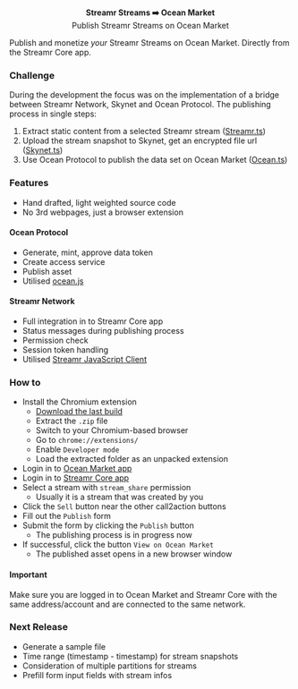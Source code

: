 <p align="center">
    <b>Streamr Streams ➡️ Ocean Market</b>
    <br>
    Publish Streamr Streams on Ocean Market
</p>

Publish and monetize *your* Streamr Streams on Ocean Market. Directly from the Streamr Core app.

### Challenge
During the development the focus was on the implementation of a bridge between Streamr Network, Skynet and Ocean Protocol. The publishing process in single steps: 
1. Extract static content from a selected Streamr stream ([Streamr.ts](src/Streamr.ts))
2. Upload the stream snapshot to Skynet, get an encrypted file url ([Skynet.ts](src/Skynet.ts))
3. Use Ocean Protocol to publish the data set on Ocean Market ([Ocean.ts](src/Ocean.ts))


### Features
* Hand drafted, light weighted source code
* No 3rd webpages, just a browser extension

#### Ocean Protocol
* Generate, mint, approve data token
* Create access service
* Publish asset
* Utilised [ocean.js](https://github.com/oceanprotocol/ocean.js)

#### Streamr Network
* Full integration in to Streamr Core app
* Status messages during publishing process
* Permission check
* Session token handling
* Utilised [Streamr JavaScript Client](https://github.com/streamr-dev/streamr-client-javascript)


### How to
* Install the Chromium extension
    * [Download the last build](https://github.com/sergejmueller/streamr2ocean/raw/master/build/streamr2ocean.zip)
    * Extract the `.zip` file
    * Switch to your Chromium-based browser 
    * Go to `chrome://extensions/`
    * Enable `Developer mode`
    * Load the extracted folder as an unpacked extension
* Login in to [Ocean Market app](https://market.oceanprotocol.com)
* Login in to [Streamr Core app](https://streamr.network/core/)
* Select a stream with `stream_share` permission
    * Usually it is a stream that was created by you
* Click the `Sell` button near the other call2action buttons
* Fill out the `Publish` form
* Submit the form by clicking the `Publish` button
    * The publishing process is in progress now
* If successful, click the button `View on Ocean Market`
    * The published asset opens in a new browser window

#### Important
Make sure you are logged in to Ocean Market and Streamr Core with the same address/account and are connected to the same network.
    

### Next Release
* Generate a sample file
* Time range (timestamp - timestamp) for stream snapshots
* Consideration of multiple partitions for streams
* Prefill form input fields with stream infos
